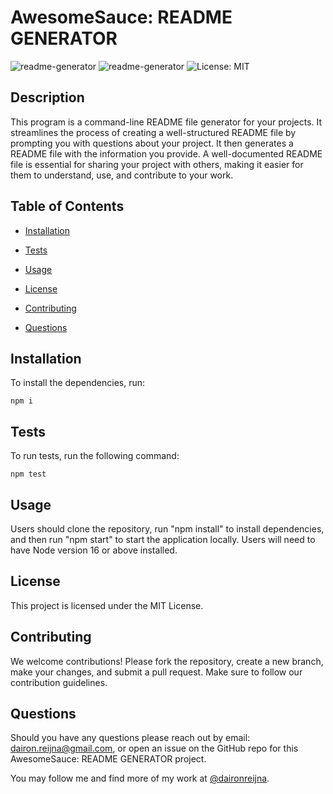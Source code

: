 
# AwesomeSauce: README GENERATOR

![readme-generator](https://img.shields.io/github/languages/top/daironreijna/readme-generator)
![readme-generator](https://img.shields.io/github/languages/count/daironreijna/readme-generator)
![License: MIT](https://img.shields.io/badge/License-MIT-yellow.svg)

## Description
This program is a command-line README file generator for your projects. It streamlines the process of creating a well-structured README file by prompting you with questions about your project. It then generates a README file with the information you provide. A well-documented README file is essential for sharing your project with others, making it easier for them to understand, use, and contribute to your work.

## Table of Contents
* [Installation](#installation)
* [Tests](#tests)
* [Usage](#usage)

* [License](#license)

* [Contributing](#contributing)

* [Questions](#questions)

## Installation
To install the dependencies, run:

```
npm i
```

## Tests

To run tests, run the following command:

```
npm test
```

## Usage

Users should clone the repository, run "npm install" to install dependencies, and then run "npm start" to start the application locally. Users will need to have Node version 16 or above installed.



## License
This project is licensed under the MIT License.



## Contributing
We welcome contributions! Please fork the repository, create a new branch, make your changes, and submit a pull request. Make sure to follow our contribution guidelines.

## Questions
Should you have any questions please reach out by email: dairon.reijna@gmail.com, or open an issue on the GitHub repo for this AwesomeSauce: README GENERATOR project.

You may follow me and find more of my work at [@daironreijna](https://github.com/daironreijna/).


